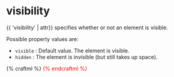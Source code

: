 # visibility

{{ 'visibility' | attr}} specifies whether or not an element is visible.

Possible property values are:
* `visible` : Default value. The element is visible.
* `hidden` : The element is invisible (but still takes up space).

{% craftml %}
<row style="color: blue">
  <sphere/>
  <sphere style="visibility: hidden"/>
  <sphere/>
  <sphere style="visibility: hidden"/>
  <sphere/>
</row>
<cube size="50 10 2" style="color:red;"/>
{% endcraftml %}
